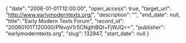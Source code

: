 {
  "date": "2006-01-01T12:00:00", 
  "open_access": true, 
  "target_url": "http://www.earlymoderntexts.org/", 
  "description": "", 
  "end_date": null, 
  "title": "Early Modern Texts Forum", 
  "record_id": "20060101T120000/PNvqV1r5CNgIhBQt+FjWJQ==", 
  "publisher": "earlymoderntexts.org", 
  "slug": 132947, 
  "start_date": null
}

